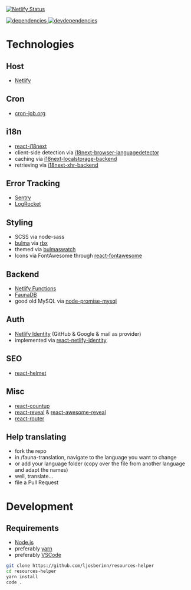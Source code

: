 [![Netlify Status][netlify-image] ][netlify-url]

[![dependencies][dependencies-image] ][dependencies-url]
[![devdependencies][devdependencies-image] ][devdependencies-url]

[dependencies-image]: https://david-dm.org/ljosberinn/resources-helper.png
[dependencies-url]: https://david-dm.org/ljosberinn/resources-helper
[devdependencies-image]: https://david-dm.org/ljosberinn/resources-helper/dev-status.png
[devdependencies-url]: https://david-dm.org/ljosberinn/resources-helper#info=devDependencies
[netlify-image]: https://api.netlify.com/api/v1/badges/b9e81f31-f592-434d-a137-20c710743c2d/deploy-status
[netlify-url]: https://app.netlify.com/sites/resources-helper/deploys

# Technologies

## Host

- [Netlify](https://netlify.com)

## Cron

- [cron-job.org](https://cron-job.org/en/)

## i18n

- [react-i18next](https://github.com/i18next/react-i18next)
- client-side detection via [i18next-browser-languagedetector](https://github.com/i18next/i18next-browser-languageDetector)
- caching via [i18next-localstorage-backend](https://github.com/i18next/i18next-localstorage-backend)
- retrieving via [i18next-xhr-backend](https://github.com/i18next/i18next-xhr-backend)

## Error Tracking

- [Sentry](https://sentry.io/)
- [LogRocket](https://logrocket.com/)

## Styling

- SCSS via node-sass
- [bulma](https://bulma.io/) via [rbx](https://github.com/dfee/rbx)
- themed via [bulmaswatch](https://github.com/jenil/bulmaswatch)
- Icons via FontAwesome through [react-fontawesome](https://github.com/FortAwesome/react-fontawesome)

## Backend

- [Netlify Functions](https://www.netlify.com/products/functions/)
- [FaunaDB](https://fauna.com/)
- good old MySQL via [node-promise-mysql](https://github.com/CodeFoodPixels/node-promise-mysql)

## Auth

- [Netlify Identity](https://docs.netlify.com/visitor-access/identity/) (GitHub & Google & mail as provider)
- implemented via [react-netlify-identity](https://github.com/sw-yx/react-netlify-identity)

## SEO

- [react-helmet](https://github.com/nfl/react-helmet)

## Misc

- [react-countup](https://github.com/glennreyes/react-countup)
- [react-reveal](https://www.react-reveal.com/docs/) & [react-awesome-reveal](https://github.com/dennismorello/react-awesome-reveal)
- [react-router](https://reacttraining.com/react-router/web/guides/quick-start)

## Help translating

- fork the repo
- in /fauna-translation, navigate to the language you want to change
- or add your language folder (copy over the file from another language and adapt the names)
- well, translate...
- file a Pull Request

# Development

## Requirements

- [Node.js](https://nodejs.org/en/)
- preferably [yarn](https://yarnpkg.com/en/)
- preferably [VSCode](https://code.visualstudio.com/insiders/)

```bash
git clone https://github.com/ljosberinn/resources-helper
cd resources-helper
yarn install
code .
```

